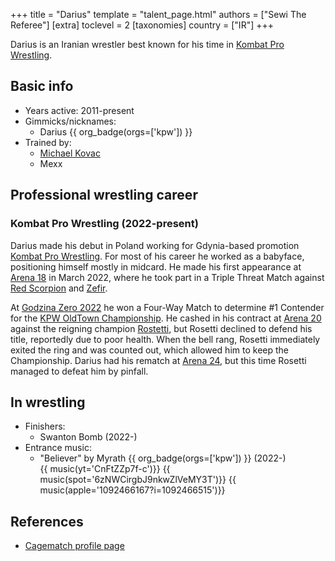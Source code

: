 +++
title = "Darius"
template = "talent_page.html"
authors = ["Sewi The Referee"]
[extra]
toclevel = 2
[taxonomies]
country = ["IR"]
+++

Darius is an Iranian wrestler best known for his time in [Kombat Pro Wrestling](@/o/kpw.md).

## Basic info 

* Years active: 2011-present
* Gimmicks/nicknames:
  - Darius {{ org_badge(orgs=['kpw']) }}
* Trained by:
  - [Michael Kovac](@/w/michael-kovac.md)
  - Mexx
 
## Professional wrestling career

### Kombat Pro Wrestling (2022-present)

Darius made his debut in Poland working for Gdynia-based promotion [Kombat Pro Wrestling](@/o/kpw.md). For most of his career he worked as a babyface, positioning himself mostly in midcard. He made his first appearance at [Arena 18](@/e/kpw/2022-03-18-kpw-arena-18.md) in March 2022, where he took part in a Triple Threat Match against [Red Scorpion](@/w/red-scorpion.md) and [Zefir](@/w/zefir.md). 

At [Godzina Zero 2022](@/e/kpw/2022-09-17-kpw-godzina-zero-2022.md) he won a Four-Way Match to determine #1 Contender for the [KPW OldTown Championship](@/c/kpw-old-town-championship.md). He cashed in his contract at [Arena 20](@/e/kpw/2022-12-16-kpw-arena-20.md) against the reigning champion [Rostetti](@/w/rosetti.md), but Rosetti declined to defend his title, reportedly due to poor health. When the bell rang, Rosetti immediately exited the ring and was counted out, which allowed him to keep the Championship. Darius had his rematch at [Arena 24](@/e/kpw/2024-02-16-kpw-arena-24.md), but this time Rosetti managed to defeat him by pinfall.

## In wrestling 

* Finishers:
  - Swanton Bomb (2022-)
* Entrance music:
  - "Believer" by Myrath
    {{ org_badge(orgs=['kpw']) }} (2022-) <br>
    {{ music(yt='CnFtZZp7f-c')}}
    {{ music(spot='6zNWCirgbJ9nkwZlVeMY3T')}}
    {{ music(apple='1092466167?i=1092466515')}}

## References

* [Cagematch profile page](https://www.cagematch.net/?id=2&nr=24588)
